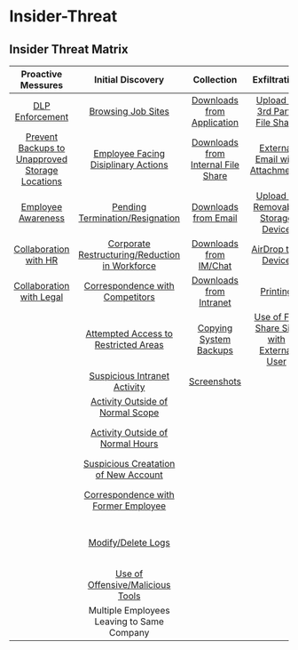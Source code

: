 # Insider-Threat

## **Insider Threat Matrix**


| **Proactive Messures** | **Initial Discovery** | **Collection** | **Exfiltration** | **Business Impact**|
| :---: | :---: | :---: | :---: | :---: |
| [DLP Enforcement](https://github.com/matt-snyder-stuff/Insider-Threat/blob/master/TTPs/IT1000-DLP%20Enforcement.md) | [Browsing Job Sites](https://github.com/matt-snyder-stuff/Insider-Threat/blob/master/TTPs/IT1005-Browsing%20Job%20Sites.md) | [Downloads from Application](https://github.com/matt-snyder-stuff/Insider-Threat/blob/master/TTPs/IT1018-Downloads%20from%20Application.md) |  [Upload to 3rd Party File Share](https://github.com/matt-snyder-stuff/Insider-Threat/blob/master/TTPs/IT1024-Upload%20to%203rd%20Party%20File%20Share.md) | [Bulk Delete Files](https://github.com/matt-snyder-stuff/Insider-Threat/blob/master/TTPs/IT1029-Bulk%20Delete%20Files.md) |
| [Prevent Backups to Unapproved Storage Locations](https://github.com/matt-snyder-stuff/Insider-Threat/blob/master/TTPs/IT1001-Unapproved%20Storage%20Locations.md)  | [Employee Facing Disiplinary Actions](https://github.com/matt-snyder-stuff/Insider-Threat/blob/master/TTPs/IT1006-Employee%20Facing%20Disiplinary%20Actions.md) | [Downloads from Internal File Share](https://github.com/matt-snyder-stuff/Insider-Threat/blob/master/TTPs/IT1019-Downloads%20from%20Internal%20File%20Share.md) | [External Email with Attachments](https://github.com/matt-snyder-stuff/Insider-Threat/blob/master/TTPs/IT1025-External%20Email%20with%20Attachments.md) | [Destruction of Physical Device](https://github.com/matt-snyder-stuff/Insider-Threat/blob/master/TTPs/IT1030-Destruction%20of%20Physical%20Device.md) |
| [Employee Awareness](https://github.com/matt-snyder-stuff/Insider-Threat/blob/master/TTPs/IT1002-Employee%20Awareness%20copy.md) | [Pending Termination/Resignation](https://github.com/matt-snyder-stuff/Insider-Threat/blob/master/TTPs/IT1007-Pending%20Termination-Resignation.md) | [Downloads from Email](https://github.com/matt-snyder-stuff/Insider-Threat/blob/master/TTPs/IT1020-Downloads%20from%20Email.md) | [Upload to Removable Storage Device](https://github.com/matt-snyder-stuff/Insider-Threat/blob/master/TTPs/IT1026-Upload%20to%20Removable%20Storage%20Device.md) | [Changing Service Account Password](https://github.com/matt-snyder-stuff/Insider-Threat/blob/master/TTPs/IT1031-Changing%20Service%20Account%20Password.md) |
| [Collaboration with HR](https://github.com/matt-snyder-stuff/Insider-Threat/blob/master/TTPs/IT1003-Partnership%20with%20HR.md) | [Corporate Restructuring/Reduction in Workforce](https://github.com/matt-snyder-stuff/Insider-Threat/blob/master/TTPs/IT1008-Corporate%20Restructuring-Reduction%20in%20Workforcemd.md) | [Downloads from IM/Chat](https://github.com/matt-snyder-stuff/Insider-Threat/blob/master/TTPs/IT1021-Downloads%20from%20IM-Chat.md) | [AirDrop to a Device](https://github.com/matt-snyder-stuff/Insider-Threat/blob/master/TTPs/IT1027-AirDrop%20to%20a%20Device.md) | [Malicious Changes to Application/System](https://github.com/matt-snyder-stuff/Insider-Threat/blob/master/TTPs/IT1032-Malicious%20Changes%20to%20Application-System.md) |
| [Collaboration with Legal](https://github.com/matt-snyder-stuff/Insider-Threat/blob/master/TTPs/IT1004-Collaboration%20with%20Legal.md) | [Correspondence with Competitors](https://github.com/matt-snyder-stuff/Insider-Threat/blob/master/TTPs/IT1009-Correspondence%20with%20Competitors.md) | [Downloads from Intranet](https://github.com/matt-snyder-stuff/Insider-Threat/blob/master/TTPs/IT1022-Downloads%20from%20Intranet.md) | [Printing](https://github.com/matt-snyder-stuff/Insider-Threat/blob/master/TTPs/IT1028-Printing.md) | [Malicious Social Media Post](https://github.com/matt-snyder-stuff/Insider-Threat/blob/master/TTPs/IT1033-Malicious%20Social%20Media%20Post.md) |
|   | [Attempted Access to Restricted Areas](https://github.com/matt-snyder-stuff/Insider-Threat/blob/master/TTPs/IT1010-Attempted%20Access%20to%20Restricted%20Areas.md) | [Copying System Backups](https://github.com/matt-snyder-stuff/Insider-Threat/blob/master/TTPs/IT1023-Copying%20System%20Backups.md) | [Use of File Share Site with External User](https://github.com/matt-snyder-stuff/Insider-Threat/blob/master/TTPs/IT1040-Use%20of%20File%20Share%20Site%20with%20External%20User.md)   | [Misappropriations of Funds](https://github.com/matt-snyder-stuff/Insider-Threat/blob/master/TTPs/IT1034-Misappropriations%20of%20Funds.md) |
|   | [Suspicious Intranet Activity](https://github.com/matt-snyder-stuff/Insider-Threat/blob/master/TTPs/IT1011-Suspicious%20Intranet%20Activity.md) | [Screenshots](https://github.com/matt-snyder-stuff/Insider-Threat/blob/master/TTPs/IT1041-Screenshots.md) |   | [Excessive Overtime](https://github.com/matt-snyder-stuff/Insider-Threat/blob/master/TTPs/IT1035-Excessive%20Overtime.md) |
|   | [Activity Outside of Normal Scope](https://github.com/matt-snyder-stuff/Insider-Threat/blob/master/TTPs/IT1012-Activity%20Outside%20of%20Normal%20Scope.md) |  |   | [Misappropriations of Assets](https://github.com/matt-snyder-stuff/Insider-Threat/blob/master/TTPs/IT1036-Misappropriations%20of%20Assets.md) |
|   | [Activity Outside of Normal Hours](https://github.com/matt-snyder-stuff/Insider-Threat/blob/master/TTPs/IT1013-Activity%20Outside%20of%20Normal%20Hours.md) |  |   | [Forwarding Internal Communications to 3rd Party](https://github.com/matt-snyder-stuff/Insider-Threat/blob/master/TTPs/IT1037-Forwarding%20Internal%20Communications%20to%203rd%20Party.md) |
|   | [Suspicious Creatation of New Account](https://github.com/matt-snyder-stuff/Insider-Threat/blob/master/TTPs/IT1014-Suspicious%20Creatation%20of%20New%20Account.md) |  |   | [Insider Trading Violations](https://github.com/matt-snyder-stuff/Insider-Threat/blob/master/TTPs/IT1038-Insider%20Trading%20Violations.md) |
|   | [Correspondence with Former Employee](https://github.com/matt-snyder-stuff/Insider-Threat/blob/master/TTPs/IT1015-Correspondence%20with%20Former%20Employee.md) |  |   | [Use of Offensive/Malicious Tools](https://github.com/matt-snyder-stuff/Insider-Threat/blob/master/TTPs/IT1017-Use%20of%20Offensive-Malicious%20Tools.md) |
|   | [Modify/Delete Logs](https://github.com/matt-snyder-stuff/Insider-Threat/blob/master/TTPs/IT1016-Modify-Delete%20Logs.md) |  |   | [Exposure of Sensitive/Confidential Information in Public Repositories](https://github.com/matt-snyder-stuff/Insider-Threat/blob/master/TTPs/IT1039-Exposure%20of%20Sensitive-Confidential%20Information%20in%20Public%20Repositories.md) |
|   | [Use of Offensive/Malicious Tools](https://github.com/matt-snyder-stuff/Insider-Threat/blob/master/TTPs/IT1017-Use%20of%20Offensive-Malicious%20Tools.md) |  |   |   |
|   | Multiple Employees Leaving to Same Company |  |   |   |

